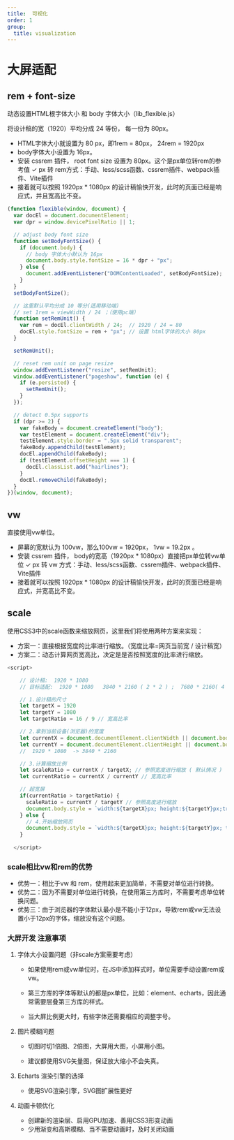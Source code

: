 ```yaml
---
title:  可视化
order: 1
group:
  title: visualization
---
```




# 大屏适配

## rem + font-size

动态设置HTML根字体大小 和 body 字体大小（lib_flexible.js） 

将设计稿的宽（1920）平均分成 24 等份， 每一份为 80px。

- HTML字体大小就设置为 80 px，即1rem = 80px， 24rem = 1920px 
- body字体大小设置为 16px。 
- 安装 cssrem 插件， root font size 设置为 80px。这个是px单位转rem的参考值 ✓ px 转 rem方式：手动、less/scss函数、cssrem插件、webpack插件、Vite插件 
- 接着就可以按照 1920px * 1080px 的设计稿愉快开发，此时的页面已经是响应式，并且宽高比不变。

```js
(function flexible(window, document) {
  var docEl = document.documentElement;
  var dpr = window.devicePixelRatio || 1;

  // adjust body font size
  function setBodyFontSize() {
    if (document.body) {
      // body 字体大小默认为 16px
      document.body.style.fontSize = 16 * dpr + "px";
    } else {
      document.addEventListener("DOMContentLoaded", setBodyFontSize);
    }
  }
  setBodyFontSize();

  // 这里默认平均分成 10 等分(适用移动端)
  // set 1rem = viewWidth / 24 ；（使用pc端）
  function setRemUnit() {
    var rem = docEl.clientWidth / 24;  // 1920 / 24 = 80 
    docEl.style.fontSize = rem + "px"; // 设置 html字体的大小 80px
  }

  setRemUnit();

  // reset rem unit on page resize
  window.addEventListener("resize", setRemUnit);
  window.addEventListener("pageshow", function (e) {
    if (e.persisted) {
      setRemUnit();
    }
  });

  // detect 0.5px supports
  if (dpr >= 2) {
    var fakeBody = document.createElement("body");
    var testElement = document.createElement("div");
    testElement.style.border = ".5px solid transparent";
    fakeBody.appendChild(testElement);
    docEl.appendChild(fakeBody);
    if (testElement.offsetHeight === 1) {
      docEl.classList.add("hairlines");
    }
    docEl.removeChild(fakeBody);
  }
})(window, document);

```

## vw

直接使用vw单位。 

- 屏幕的宽默认为 100vw，那么100vw = 1920px， 1vw = 19.2px 。
- 安装 cssrem 插件， body的宽高（1920px * 1080px）直接把px单位转vw单位 ✓ px 转 vw 方式：手动、less/scss函数、cssrem插件、webpack插件、Vite插件 
- 接着就可以按照 1920px * 1080px 的设计稿愉快开发，此时的页面已经是响应式，并宽高比不变。



## scale

使用CSS3中的scale函数来缩放网页，这里我们将使用两种方案来实现： 

- 方案一：直接根据宽度的比率进行缩放。（宽度比率=网页当前宽 / 设计稿宽）
- 方案二：动态计算网页宽高比，决定是是否按照宽度的比率进行缩放。

```js
<script>

    // 设计稿:  1920 * 1080
    // 目标适配:  1920 * 1080   3840 * 2160 ( 2 * 2 ) ;  7680 * 2160( 4 * 2)

    // 1.设计稿的尺寸
    let targetX = 1920
    let targetY = 1080
    let targetRatio = 16 / 9 // 宽高比率

    // 2.拿到当前设备(浏览器)的宽度
    let currentX = document.documentElement.clientWidth || document.body.clientWidth
    let currentY = document.documentElement.clientHeight || document.body.clientHeight
    //  1920 * 1080  -> 3840 * 2160

    // 3.计算缩放比例
    let scaleRatio = currentX / targetX; // 参照宽度进行缩放 ( 默认情况 )
    let currentRatio = currentX / currentY // 宽高比率

    // 超宽屏
    if(currentRatio > targetRatio) {
      scaleRatio = currentY / targetY // 参照高度进行缩放
      document.body.style = `width:${targetX}px; height:${targetY}px;transform: scale(${scaleRatio}) translateX(-50%); left: 50%`
    } else {
      // 4.开始缩放网页
      document.body.style = `width:${targetX}px; height:${targetY}px; transform: scale(${scaleRatio})`
    }
      
  </script>
```



### scale相比vw和rem的优势

- 优势一：相比于vw 和 rem，使用起来更加简单，不需要对单位进行转换。 
- 优势二：因为不需要对单位进行转换，在使用第三方库时，不需要考虑单位转换问题。 
- 优势三：由于浏览器的字体默认最小是不能小于12px，导致rem或vw无法设置小于12px的字体，缩放没有这个问题。



### 大屏开发 注意事项

1. 字体大小设置问题（非scale方案需要考虑）

   - 如果使用rem或vw单位时，在JS中添加样式时，单位需要手动设置rem或vw。 

   - 第三方库的字体等默认的都是px单位，比如：element、echarts，因此通常需要层叠第三方库的样式。 

   - 当大屏比例更大时，有些字体还需要相应的调整字号。 
2. 图片模糊问题 

   - 切图时切1倍图、2倍图，大屏用大图，小屏用小图。 

   - 建议都使用SVG矢量图，保证放大缩小不会失真。 
3. Echarts 渲染引擎的选择 

   - 使用SVG渲染引擎，SVG图扩展性更好 
4. 动画卡顿优化 
   - 创建新的渲染层、启用GPU加速、善用CSS3形变动画 
   - 少用渐变和高斯模糊、当不需要动画时，及时关闭动画

